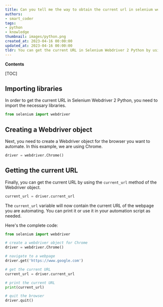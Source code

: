 ```yaml
---
title: Can you tell me the way to obtain the current url in selenium webdriver 2 using python?
authors:
- smart_coder
tags:
- python
- knowledge
thumbnail: images/python.png
created_at: 2023-04-16 00:00:00
updated_at: 2023-04-16 00:00:00
tldr: You can get the current URL in Selenium Webdriver 2 Python by using the command `current\_url`.
---
```


**Contents**

[TOC]

## Importing libraries

In order to get the current URL in Selenium Webdriver 2 Python, you need to import the necessary libraries. 

```python
from selenium import webdriver
```

## Creating a Webdriver object

Next, you need to create a Webdriver object for the browser you want to automate. In this example, we are using Chrome.

```python
driver = webdriver.Chrome()
```

## Getting the current URL

Finally, you can get the current URL by using the `current_url` method of the Webdriver object.

```python
current_url = driver.current_url
```

The `current_url` variable will now contain the current URL of the webpage you are automating. You can print it or use it in your automation script as needed. 

Here's the complete code:

```python
from selenium import webdriver

# create a webdriver object for Chrome
driver = webdriver.Chrome()

# navigate to a webpage
driver.get('https://www.google.com')

# get the current URL
current_url = driver.current_url

# print the current URL
print(current_url)

# quit the browser
driver.quit()
```
